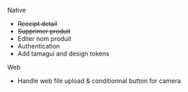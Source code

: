Native
- ~~Receipt detail~~
- ~~Supprimer produit~~
- Editer nom produit
- Authentication
- Add tamagui and design tokens

Web
- Handle web file upload & conditionnal button for camera